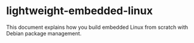 # lightweight-embedded-linux
This document explains how you build embedded Linux from scratch with Debian package management.
